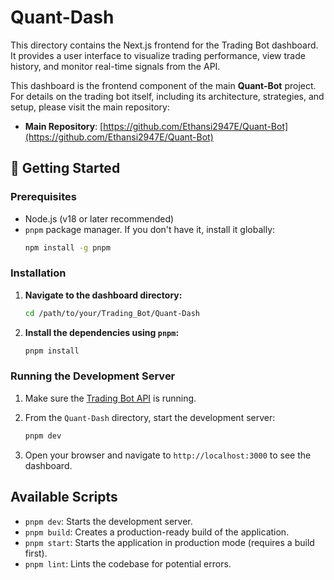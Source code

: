 # Quant-Dash

This directory contains the Next.js frontend for the Trading Bot dashboard. It provides a user interface to visualize trading performance, view trade history, and monitor real-time signals from the API.

This dashboard is the frontend component of the main **Quant-Bot** project. For details on the trading bot itself, including its architecture, strategies, and setup, please visit the main repository:

- **Main Repository**: [https://github.com/Ethansi2947E/Quant-Bot](https://github.com/Ethansi2947E/Quant-Bot)

## 🚀 Getting Started

### Prerequisites

- Node.js (v18 or later recommended)
- `pnpm` package manager. If you don't have it, install it globally:
  ```bash
  npm install -g pnpm
  ```

### Installation

1.  **Navigate to the dashboard directory:**
    ```bash
    cd /path/to/your/Trading_Bot/Quant-Dash
    ```

2.  **Install the dependencies using `pnpm`:**
    ```bash
    pnpm install
    ```

### Running the Development Server

1.  Make sure the [Trading Bot API](../api/README.md) is running.

2.  From the `Quant-Dash` directory, start the development server:
    ```bash
    pnpm dev
    ```

3.  Open your browser and navigate to `http://localhost:3000` to see the dashboard.

## Available Scripts

-   `pnpm dev`: Starts the development server.
-   `pnpm build`: Creates a production-ready build of the application.
-   `pnpm start`: Starts the application in production mode (requires a build first).
-   `pnpm lint`: Lints the codebase for potential errors.